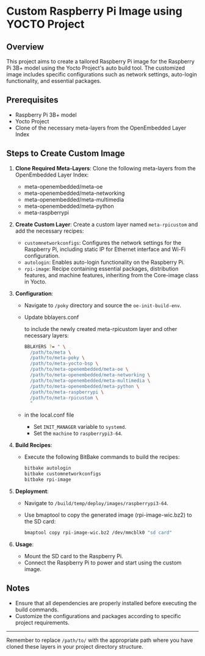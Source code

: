 # Custom Raspberry Pi Image using YOCTO Project

## Overview

This project aims to create a tailored Raspberry Pi image for the Raspberry Pi 3B+ model using the Yocto Project's auto build tool. The customized image includes specific configurations such as network settings, auto-login functionality, and essential packages.

## Prerequisites

- Raspberry Pi 3B+ model
- Yocto Project
- Clone of the necessary meta-layers from the OpenEmbedded Layer Index

## Steps to Create Custom Image

1. **Clone Required Meta-Layers**: Clone the following meta-layers from the OpenEmbedded Layer Index:

   - meta-openembedded/meta-oe
   - meta-openembedded/meta-networking
   - meta-openembedded/meta-multimedia
   - meta-openembedded/meta-python
   - meta-raspberrypi

2. **Create Custom Layer**: Create a custom layer named `meta-rpicustom` and add the necessary recipes:

   - `customnetworkconfigs`: Configures the network settings for the Raspberry Pi, including static IP for Ethernet interface and Wi-Fi configuration.
   - `autologin`: Enables auto-login functionality on the Raspberry Pi.
   - `rpi-image`: Recipe containing essential packages, distribution features, and machine features, inheriting from the Core-image class in Yocto.

3. **Configuration**:

   - Navigate to `/poky` directory and source the `oe-init-build-env`.

   - Update bblayers.conf

      to include the newly created meta-rpicustom layer and other necessary layers:

     ```bash
     BBLAYERS ?= " \
       /path/to/meta \
       /path/to/meta-poky \
       /path/to/meta-yocto-bsp \
       /path/to/meta-openembedded/meta-oe \
       /path/to/meta-openembedded/meta-networking \
       /path/to/meta-openembedded/meta-multimedia \
       /path/to/meta-openembedded/meta-python \
       /path/to/meta-raspberrypi \
       /path/to/meta-rpicustom \
       "
     ```

   - in the local.conf file

     - Set `INIT_MANAGER` variable to `systemd`.
     - Set the `machine` to `raspberrypi3-64`.

4. **Build Recipes**:

   - Execute the following BitBake commands to build the recipes:

     ```bash
     bitbake autologin
     bitbake customnetworkconfigs
     bitbake rpi-image
     ```

5. **Deployment**:

   - Navigate to `/build/temp/deploy/images/raspberrypi3-64`.

   - Use bmaptool to copy the generated image (rpi-image-wic.bz2) to the SD card:

     ```bash
     bmaptool copy rpi-image-wic.bz2 /dev/mmcblk0 "sd card"
     ```

6. **Usage**:

   - Mount the SD card to the Raspberry Pi.
   - Connect the Raspberry Pi to power and start using the custom image.

## Notes

- Ensure that all dependencies are properly installed before executing the build commands.
- Customize the configurations and packages according to specific project requirements.

------

Remember to replace `/path/to/` with the appropriate path where you have cloned these layers in your project directory structure.